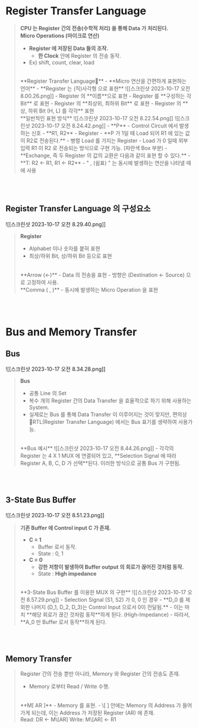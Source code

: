 # Register Transfer Language
> **CPU 는 Register 간의 전송(수학적 처리) 을 통해 Data 가 처리된다.**
> <br>
> **Micro Operations (마이크로 연산)**
> - **Register 에 저장된 Data 들의 조작.**
> 	- **한 Clock** 안에 Register 의 전송 동작.
> - Ex) shift, count, clear, load
> <br>
> **Register Transfer Language**
> - **Micro 연산을 간편하게 표현하는 언어**
> - **Register 는 (직)사각형 으로 표현**
> 	![[스크린샷 2023-10-17 오전 8.00.26.png]]
> 	- Register 의 **이름**으로 표현
> 	- Register 를 **구성하는 각 Bit** 로 표현
> 	- Register 의 **최상위, 최하위 Bit** 로 표현
> 	- Register 의 **상, 하위 Bit (H, L) 를 각각** 표현
> <br>
> **일반적인 표현 방식**
> ![[스크린샷 2023-10-17 오전 8.22.54.png]]
> ![[스크린샷 2023-10-17 오전 8.24.42.png]]
> - **P**
> 	- Control Circuit 에서 발생하는 신호
> - **R1, R2**
> 	- Register
> - **P 가 1일 때 Load 되어 R1 에 있는 값이 R2로 전송된다.**
> 	- 병렬 Load 를 가지는 Register
> 		- Load 가 0 일때 외부 입력 R1 이 R2 로 전송되는 방식으로 구현 가능. (파란색 Box 부분)
> - **Exchange, 즉 두 Register 의 값의 교환은 다음과 같이 표현 할 수 있다.**
> 	- **T: R2 <- R1, R1 <- R2**
> 	- " , (쉼표) " 는 동시에 발생하는 연산을 나타낼 때에 사용

<br><br>
## Register Transfer Language 의 구성요소
![[스크린샷 2023-10-17 오전 8.29.40.png]]
> **Register**
> - Alphabet 이나 숫자를 붙혀 표현
> - 최상/하위 Bit, 상/하위 Bit 등으로 표현
> <br>
> **Arrow (<-)** 
> - Data 의 전송을 표현
> - 방향은 (Destination <- Source) 으로 고정하여 사용.
> <br>
> **Comma ( , )**
> - 동시에 발생하는 Micro Operation 을 표현

<br><br>
# Bus and Memory Transfer
## Bus
![[스크린샷 2023-10-17 오전 8.34.28.png]]
> **Bus**
> - 공통 Line 의 Set
> - 복수 개의 Register 간의 Data Transfer 을 효율적으로 하기 위해 사용하는 System.
> - 실제로는 Bus 를 통해 Data Transfer 이 이루어지는 것이 맞지만, 편의상 RTL(Register Transfer Language) 에서는 Bus 표기를 생략하여 사용가능.
> <br>
> **Bus 예시**
> ![[스크린샷 2023-10-17 오전 8.44.26.png]]
> - 각각의 Register 는 4 X 1 MUX 에 연결되어 있고, **Selection Signal 에 따라 Register A, B, C, D 가 선택**된다. 이러한 방식으로 공통 Bus 가 구현됨.

<br><br>
## 3-State Bus Buffer
![[스크린샷 2023-10-17 오전 8.51.23.png]]
> **기존 Buffer 에 Control input C 가 존재.**
> - **C = 1**
> 	- Buffer 로서 동작.
> 	- State : 0, 1
> - **C = 0**
> 	- **강한 저항이 발생하여 Buffer output 의 회로가 끊어진 것처럼 동작.**
> 	- State : **High impedance**
> <br>
> **3-State Bus Buffer 를 이용한 MUX 의 구현**
> ![[스크린샷 2023-10-17 오전 8.57.29.png]]
> - Selection Signal (S1, S2) 가 0, 0 인 경우
> 	- **D_0 를 제외한 나머지 (D_1, D_2, D_3)는 Control Input 으로서 0이 전달됨.**
> 	- 이는 마치 **해당 회로가 끊긴 것처럼 동작**하게 된다. (High-Impedance) 
> 	- 따라서, **A_0 만 Buffer 로서 동작**하게 된다.

<br><br>
## Memory Transfer

> Register 간의 전송 뿐만 아니라, Memory 와 Register 간의 전송도 존재.
> - Memory 로부터 Read / Write 수행.
> <br>
> **M[ AR ]**
> - Memory 를 표현.
> - \[ ] 안에는 Memory 의 Address 가 들어가게 되는데, 이는 Address 가 저장된 Register (AR) 에 존재. 
> <br>
> Read: DR <- M\[AR]
> Write: M\[AR] <- R1